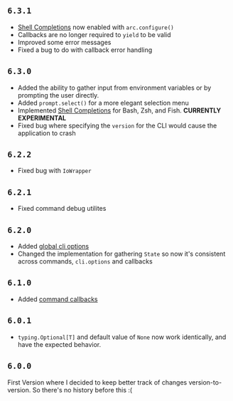 ## `6.3.1`
- [Shell Completions](./usage/shell-completions.md) now enabled with `arc.configure()`
- Callbacks are no longer required to `yield` to be valid
- Improved some error messages
- Fixed a bug to do with callback error handling

## `6.3.0`

- Added the ability to gather input from environment variables or by prompting the user directly.
- Added `prompt.select()` for a more elegant selection menu
- Implemented [Shell Completions](./usage/shell-completions.md) for Bash, Zsh, and Fish. **CURRENTLY EXPERIMENTAL**
- Fixed bug where specifying the `version` for the CLI would cause the application to crash

## `6.2.2`

- Fixed bug with `IoWrapper`

## `6.2.1`

- Fixed command debug utilites


## `6.2.0`

- Added [global cli options](./usage/cli.md#global-options)
- Changed the implementation for gathering `State` so now it's consistent across commands, `cli.options` and callbacks

## `6.1.0`

- Added [command callbacks](./usage/callbacks.md)

## `6.0.1`

- `typing.Optional[T]` and default value of `None` now work identically, and have the expected behavior.

## `6.0.0`
First Version where I decided to keep better track of changes version-to-version. So there's no history before this :(